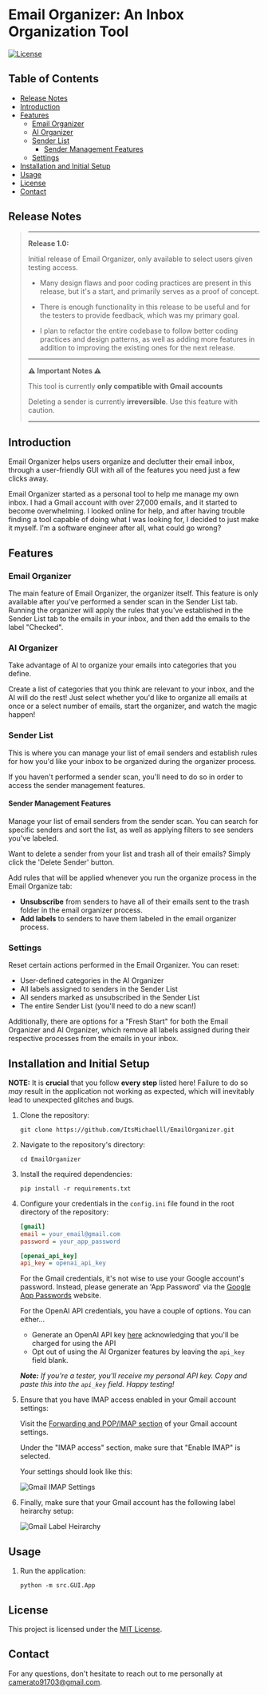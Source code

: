 # Email Organizer: An Inbox Organization Tool

[![License](https://img.shields.io/badge/license-MIT-blue.svg)](https://opensource.org/licenses/MIT)

## Table of Contents

- [Release Notes](#release-notes)
- [Introduction](#introduction)
- [Features](#features)
  - [Email Organizer](#email-organizer)
  - [AI Organizer](#ai-organizer)
  - [Sender List](#sender-list)
    - [Sender Management Features](#sender-management-features)
  - [Settings](#settings)
- [Installation and Initial Setup](#installation-and-initial-setup)
- [Usage](#usage)
- [License](#license)
- [Contact](#contact)

## Release Notes

> ---
> **Release 1.0:**
>
> Initial release of Email Organizer, only available to select users given testing access.
>
> - Many design flaws and poor coding practices are present in this release, but it's a start, and primarily serves as a proof of concept.
>
> - There is enough functionality in this release to be useful and for the testers to provide feedback, which was my primary goal.
>
> - I plan to refactor the entire codebase to follow better coding practices and design patterns, as well as adding more features in addition to improving the existing ones for the next release.
>
> ---
>
> **⚠️ Important Notes ⚠️**
>
> This tool is currently **only compatible with Gmail accounts**
>
> Deleting a sender is currently **irreversible**. Use this feature with caution.
>
> ---

## Introduction

Email Organizer helps users organize and declutter their email inbox, through a user-friendly GUI with all of the features you need just a few clicks away.

Email Organizer started as a personal tool to help me manage my own inbox. I had a Gmail account with over 27,000 emails, and it started to become overwhelming. I looked online for help, and after having trouble finding a tool capable of doing what I was looking for, I decided to just make it myself. I'm a software engineer after all, what could go wrong?

## Features

### Email Organizer

The main feature of Email Organizer, the organizer itself. This feature is only available after you've performed a sender scan in the Sender List tab. Running the organizer will apply the rules that you've established in the Sender List tab to the emails in your inbox, and then add the emails to the label "Checked".

### AI Organizer

Take advantage of AI to organize your emails into categories that you define.

Create a list of categories that you think are relevant to your inbox, and the AI will do the rest! Just select whether you'd like to organize all emails at once or a select number of emails, start the organizer, and watch the magic happen!

### Sender List

This is where you can manage your list of email senders and establish rules for how you'd like your inbox to be organized during the organizer process.

If you haven't performed a sender scan, you'll need to do so in order to access the sender management features.

#### Sender Management Features

Manage your list of email senders from the sender scan. You can search for specific senders and sort the list, as well as applying filters to see senders you've labeled.

Want to delete a sender from your list and trash all of their emails? Simply click the 'Delete Sender' button.

Add rules that will be applied whenever you run the organize process in the Email Organize tab:

- **Unsubscribe** from senders to have all of their emails sent to the trash folder in the email organizer process.
- **Add labels** to senders to have them labeled in the email organizer process.

### Settings

Reset certain actions performed in the Email Organizer. You can reset:

- User-defined categories in the AI Organizer
- All labels assigned to senders in the Sender List
- All senders marked as unsubscribed in the Sender List
- The entire Sender List (you'll need to do a new scan!)

Additionally, there are options for a "Fresh Start" for both the Email Organizer and AI Organizer, which remove all labels assigned during their respective processes from the emails in your inbox.

## Installation and Initial Setup

**NOTE:** It is **crucial** that you follow **every step** listed here! Failure to do so *may* result in the application not working as expected, which will inevitably lead to unexpected glitches and bugs.

1. Clone the repository:

    ```shell
    git clone https://github.com/ItsMichaelll/EmailOrganizer.git
    ```

2. Navigate to the repository's directory:

    ```shell
    cd EmailOrganizer
    ```

3. Install the required dependencies:

    ```shell
    pip install -r requirements.txt
    ```

4. Configure your credentials in the `config.ini` file found in the root directory of the repository:

    ```ini
    [gmail]
    email = your_email@gmail.com
    password = your_app_password

    [openai_api_key]
    api_key = openai_api_key
    ```

    For the Gmail credentials, it's not wise to use your Google account's password. Instead, please generate an 'App Password' via the [Google App Passwords](https://myaccount.google.com/apppasswords) website.

    For the OpenAI API credentials, you have a couple of options. You can either...
    - Generate an OpenAI API key [here](https://platform.openai.com/account/api-keys) acknowledging that you'll be charged for using the API
    - Opt out of using the AI Organizer features by leaving the `api_key` field blank.

    ***Note:*** *If you're a tester, you'll receive my personal API key. Copy and paste this into the `api_key` field. Happy testing!*

5. Ensure that you have IMAP access enabled in your Gmail account settings:

    Visit the [Forwarding and POP/IMAP section](https://mail.google.com/mail/u/0/#settings/fwdandpop) of your Gmail account settings.

    Under the "IMAP access" section, make sure that "Enable IMAP" is selected.

    Your settings should look like this:

    ![Gmail IMAP Settings](https://img001.prntscr.com/file/img001/Ce3pPArsROyNDgw-dCBp0Q.png)

6. Finally, make sure that your Gmail account has the following label heirarchy setup:

    ![Gmail Label Heirarchy](https://img001.prntscr.com/file/img001/jzZ9TdJdTp-x_Y8Zi_e1JQ.png)

## Usage

1. Run the application:

    ```shell
    python -m src.GUI.App
    ```

## License

This project is licensed under the [MIT License](LICENSE).

## Contact

For any questions, don't hesitate to reach out to me personally at [camerato91703@gmail.com](mailto:camerato91703@gmail.com).
